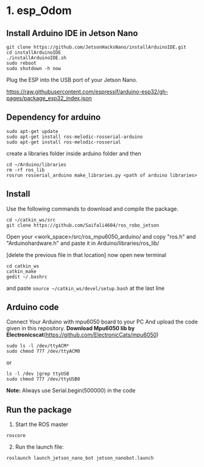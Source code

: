 # 1. esp_Odom
## Install Arduino IDE in Jetson Nano
```
git clone https://github.com/JetsonHacksNano/installArduinoIDE.git
cd installArduinoIDE
./installArduinoIDE.sh
sudo reboot
sudo shutdown -h now
```
Plug the ESP into the USB port of your Jetson Nano.

https://raw.githubusercontent.com/espressif/arduino-esp32/gh-pages/package_esp32_index.json

## Dependency for arduino
  ```
  sudo apt-get update
  sudo apt-get install ros-melodic-rosserial-arduino
  sudo apt-get install ros-melodic-rosserial
 ```
create a libraries folder inside arduino folder and then
  ```
  cd ~/Arduino/libraries
  rm -rf ros_lib
  rosrun rosserial_arduino make_libraries.py <path of arduino libraries>
  ```

## Install

Use the following commands to download and compile the package.

```
cd ~/catkin_ws/src
git clone https://github.com/Saifali4604/ros_robo_jetson
```
Open your <work_space>/src/ros_mpu6050_arduino/ and copy "ros.h" and "Arduinohardware.h" and paste it in Arduino/libraries/ros_lib/

[delete the previous file in that location]
now open new terminal 
```
cd catkin_ws
catkin_make
gedit ~/.bashrc
```
and paste ```source ~/catkin_ws/devel/setup.bash``` at the last line
## Arduino code
Connect Your Arduino with mpu6050 board to your PC And upload the code given in this repository.
**Download Mpu6050 lib by Electronicscat**(https://github.com/ElectronicCats/mpu6050)
```
sudo ls -l /dev/ttyACM* 
sudo chmod 777 /dev/ttyACM0
```
or
```
ls -l /dev |grep ttyUSB
sudo chmod 777 /dev/ttyUSB0
```
**Note:** Always use Serial.begin(500000) in the code

## Run the package
1. Start the ROS master
```
roscore
```
2. Run the launch file:
```
roslaunch launch_jetson_nano_bot jetson_nanobot.launch
```
